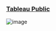 ### [Tableau Public](https://public.tableau.com/app/profile/deepali.kank/viz/democracy_17307888297490/Dashboard1)

![image](https://github.com/user-attachments/assets/36bed757-b041-4da6-bad0-32f1dfc93bb9)
